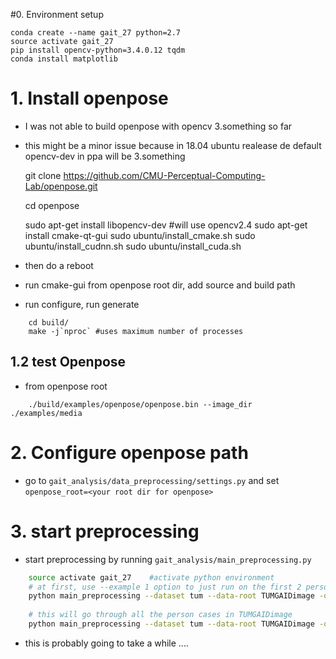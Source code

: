 #0. Environment setup

    conda create --name gait_27 python=2.7
    source activate gait_27
    pip install opencv-python=3.4.0.12 tqdm
    conda install matplotlib

# 1. Install openpose

* I was not able to build openpose with opencv 3.something so far
* this might be a minor issue because in 18.04 ubuntu realease de default opencv-dev in ppa will be 3.something 


    git clone https://github.com/CMU-Perceptual-Computing-Lab/openpose.git
    
    cd openpose
    
    sudo apt-get install libopencv-dev #will use opencv2.4
    sudo apt-get install cmake-qt-gui
    sudo ubuntu/install_cmake.sh 
    sudo ubuntu/install_cudnn.sh 
    sudo ubuntu/install_cuda.sh
    
* then do a reboot
* run cmake-gui from openpose root dir, add source and build path
* run configure, run generate

``` 
    cd build/
    make -j`nproc` #uses maximum number of processes
```

## 1.2 test Openpose

* from openpose root
```
    ./build/examples/openpose/openpose.bin --image_dir ./examples/media
```
     


# 2. Configure openpose path

* go to `gait_analysis/data_preprocessing/settings.py` and set `openpose_root=<your root dir for openpose>`


# 3. start preprocessing

* start preprocessing by running `gait_analysis/main_preprocessing.py`

```bash
    source activate gait_27    #activate python environment
    # at first, use --example 1 option to just run on the first 2 person cases to check if it is working
    python main_preprocessing --dataset tum --data-root TUMGAIDimage -o TUMGAIDimage_preprocessed --example 1
    
    # this will go through all the person cases in TUMGAIDimage
    python main_preprocessing --dataset tum --data-root TUMGAIDimage -o TUMGAIDimage_preprocessed
```

* this is probably going to take a while ....